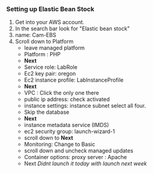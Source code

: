 ### Setting up Elastic Bean Stock

1. Get into your AWS account.
2. In the search bar look for "Elastic bean stock"
3. name: Cam-EBS
4. Scroll down to Platform 
    - leave managed platform 
    - Platform : PHP
    - **Next**
    - Service role: LabRole
    - Ec2 key pair: oregon
    - Ec2 instance profile: LabInstanceProfile
    - **Next**
    - VPC : Click the only one there
    - public ip address: check activated
    - instance settings:  instance subnet select all four.
    - Skip the database 
    - **Next**
    - instance metadata service (IMDS)
    - ec2 security group: launch-wizard-1
    - scroll down to **Next** 
    - Monitoring: Change to Basic
    - scroll down and uncheck managed updates
    - Container options: proxy server : Apache
    - Next
    *Didnt launch it today with launch next week*